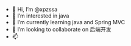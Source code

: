 - 👋 Hi, I’m @xpzssa
- 👀 I’m interested in java
- 🌱 I’m currently learning java and Spring MVC
- 💞️ I’m looking to collaborate on 后端开发
- 📫 

<!---
xpzssa/xpzssa is a ✨ special ✨ repository because its `README.md` (this file) appears on your GitHub profile.
You can click the Preview link to take a look at your changes.
--->
